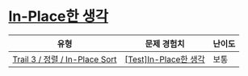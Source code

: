 # [In-Place한 생각](https://https://en.codetree.ai/trails/complete/curated-cards/test-in-place-sort-concept)

|유형|문제 경험치|난이도|
|---|---|---|
|[Trail 3 / 정렬 / In-Place Sort](https://https://en.codetree.ai/trail-info/novice-high/)|[[Test]In-Place한 생각](https://https://en.codetree.ai/trails/complete/curated-cards/test-in-place-sort-concept/)|보통|

